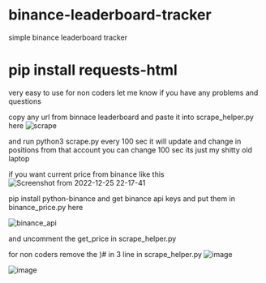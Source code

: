 # binance-leaderboard-tracker
simple binance leaderboard tracker

# pip install requests-html

very easy to use for non coders
let me know if you have any problems and questions

copy any url from binnace leaderboard and paste it into scrape_helper.py here
![scrape](https://user-images.githubusercontent.com/71742043/209511387-3cc0cf2a-be19-43c3-872b-a625a59ad93f.png)

and run python3 scrape.py 
every 100 sec it will update and change in positions from that account you can change 100 sec its just my shitty old laptop

if you want current price from binance like this 
![Screenshot from 2022-12-25 22-17-41](https://user-images.githubusercontent.com/71742043/209510917-b6ea3d50-465c-46ea-8932-0abc9ebbd7d6.png)

pip install python-binance
and get binance api keys and put them in binance_price.py here

![binance_api](https://user-images.githubusercontent.com/71742043/209511219-b16dd767-b8f4-48f2-9555-aa661e8588b2.png)

and uncomment the get_price in scrape_helper.py

for non coders remove the )# in 3 line in scrape_helper.py
![image](https://user-images.githubusercontent.com/71742043/209512303-8c6b09ea-fe92-46a0-8b3c-77eec873915f.png)

![image](https://user-images.githubusercontent.com/71742043/209512339-2bffd869-3b79-4e88-b9db-fefe503d1f0f.png)
